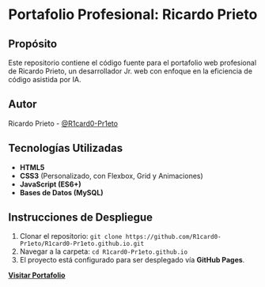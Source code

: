 #  Portafolio Profesional: Ricardo Prieto

## Propósito
Este repositorio contiene el código fuente para el portafolio web profesional de Ricardo Prieto, un desarrollador Jr. web con enfoque en la eficiencia de código asistida por IA.

## Autor
Ricardo Prieto - [@R1card0-Pr1eto](https://github.com/R1card0-Pr1eto)

## Tecnologías Utilizadas
* **HTML5**
* **CSS3** (Personalizado, con Flexbox, Grid y Animaciones)
* **JavaScript (ES6+)**
* **Bases de Datos (MySQL)**

## Instrucciones de Despliegue
1.  Clonar el repositorio: `git clone https://github.com/R1card0-Pr1eto/R1card0-Pr1eto.github.io.git`
2.  Navegar a la carpeta: `cd R1card0-Pr1eto.github.io`
3.  El proyecto está configurado para ser desplegado vía **GitHub Pages**.


[**Visitar Portafolio**](https://r1card0-pr1eto.github.io/)